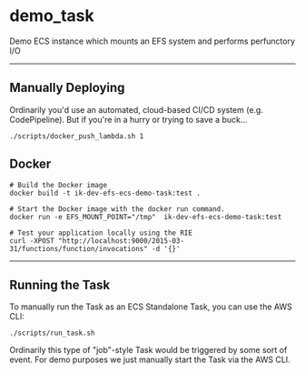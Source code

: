 # demo_task

Demo ECS instance which mounts an EFS system and performs perfunctory I/O

---

## Manually Deploying

Ordinarily you'd use an automated, cloud-based CI/CD system (e.g. CodePipeline). But if you're in a hurry or trying to save a buck...

```
./scripts/docker_push_lambda.sh 1
```

## Docker

```
# Build the Docker image
docker build -t ik-dev-efs-ecs-demo-task:test .

# Start the Docker image with the docker run command.
docker run -e EFS_MOUNT_POINT="/tmp"  ik-dev-efs-ecs-demo-task:test

# Test your application locally using the RIE
curl -XPOST "http://localhost:9000/2015-03-31/functions/function/invocations" -d '{}'
```

---

## Running the Task

To manually run the Task as an ECS Standalone Task, you can use the AWS CLI:

```
./scripts/run_task.sh

```

Ordinarily this type of "job"-style Task would be triggered by some sort of event. For demo purposes we just manually start the Task via the AWS CLI.
